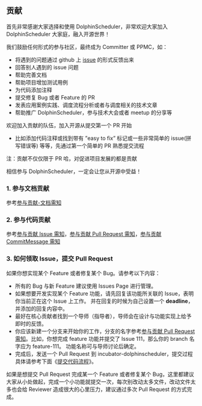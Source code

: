 ## 贡献

首先非常感谢大家选择和使用 DolphinScheduler，非常欢迎大家加入 DolphinScheduler 大家庭，融入开源世界！

我们鼓励任何形式的参与社区，最终成为 Committer 或 PPMC，如： 
* 将遇到的问题通过 github 上 [issue](https://github.com/apache/incubator-dolphinscheduler/issues) 的形式反馈出来
* 回答别人遇到的 issue 问题
* 帮助完善文档
* 帮助项目增加测试用例
* 为代码添加注释
* 提交修复 Bug 或者 Feature 的 PR
* 发表应用案例实践、调度流程分析或者与调度相关的技术文章
* 帮助推广 DolphinScheduler，参与技术大会或者 meetup 的分享等

欢迎加入贡献的队伍，加入开源从提交第一个 PR 开始
  - 比如添加代码注释或找到带有 ”easy to fix” 标记或一些非常简单的 issue(拼写错误等) 等等，先通过第一个简单的 PR 熟悉提交流程

注：贡献不仅仅限于 PR 哈，对促进项目发展的都是贡献

相信参与 DolphinScheduler，一定会让您从开源中受益！

### 1. 参与文档贡献

参考[参与贡献-文档需知](document.md)

### 2. 参与代码贡献

参考[参与贡献 Issue 需知](issue.md)，[参与贡献 Pull Request 需知](pull-request.md)，[参与贡献 CommitMessage 需知](commit_message.md)


### 3. 如何领取 Issue，提交 Pull Request

如果你想实现某个 Feature 或者修复某个 Bug。请参考以下内容：

* 所有的 Bug 与新 Feature 建议使用 Issues Page 进行管理。
* 如果想要开发实现某个 Feature 功能，请先回复该功能所关联的 Issue，表明你当前正在这个 Issue 上工作。 并在回复的时候为自己设置一个 **deadline**，并添加的回复内容中。
* 最好在核心贡献者找到一个导师（指导者），导师会在设计与功能实现上给予即时的反馈。
* 你应该新建一个分支来开始你的工作，分支的名字参考[参与贡献 Pull Request 需知](pull-request.md)。比如，你想完成 feature 功能并提交了 Issue 111，那么你的 branch 名字应为 feature-111。 功能名称可与导师讨论后确定。
* 完成后，发送一个 Pull Request 到 incubator-dolphinscheduler，提交过程具体请参考下面《[提交代码流程](submit-code.md)》。

如果是想提交 Pull Request 完成某一个 Feature 或者修复某个 Bug，这里都建议大家从小处做起，完成一个小功能就提交一次，每次别改动太多文件，改动文件太多也会给 Reviewer 造成很大的心里压力，建议通过多次 Pull Request 的方式完成。

